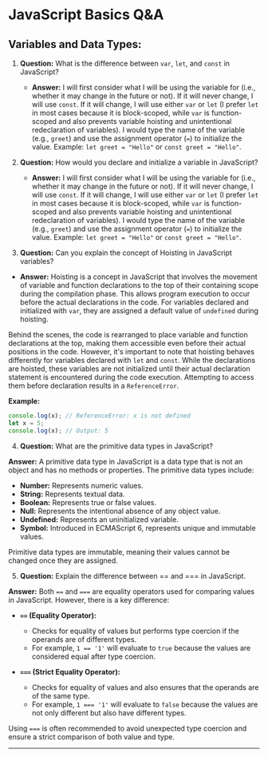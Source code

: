# JavaScript Basics Q&A

## Variables and Data Types:

1. **Question:** What is the difference between `var`, `let`, and `const` in JavaScript?

   - **Answer:** I will first consider what I will be using the variable for (i.e., whether it may change in the future or not). If it will never change, I will use `const`. If it will change, I will use either `var` or `let` (I prefer `let` in most cases because it is block-scoped, while `var` is function-scoped and also prevents variable hoisting and unintentional redeclaration of variables). I would type the name of the variable (e.g., `greet`) and use the assignment operator (`=`) to initialize the value. Example: `let greet = "Hello"` or `const greet = "Hello"`.

2. **Question:** How would you declare and initialize a variable in JavaScript?

   - **Answer:** I will first consider what I will be using the variable for (i.e., whether it may change in the future or not). If it will never change, I will use `const`. If it will change, I will use either `var` or `let` (I prefer `let` in most cases because it is block-scoped, while `var` is function-scoped and also prevents variable hoisting and unintentional redeclaration of variables). I would type the name of the variable (e.g., `greet`) and use the assignment operator (`=`) to initialize the value. Example: `let greet = "Hello"` or `const greet = "Hello"`.

3. **Question:** Can you explain the concept of Hoisting in JavaScript variables?

- **Answer:** Hoisting is a concept in JavaScript that involves the movement of variable and function declarations to the top of their containing scope during the compilation phase. This allows program execution to occur before the actual declarations in the code. For variables declared and initialized with `var`, they are assigned a default value of `undefined` during hoisting.

Behind the scenes, the code is rearranged to place variable and function declarations at the top, making them accessible even before their actual positions in the code. However, it's important to note that hoisting behaves differently for variables declared with `let` and `const`. While the declarations are hoisted, these variables are not initialized until their actual declaration statement is encountered during the code execution. Attempting to access them before declaration results in a `ReferenceError`.

**Example:**

```javascript
console.log(x); // ReferenceError: x is not defined
let x = 5;
console.log(x); // Output: 5
```

4. **Question:** What are the primitive data types in JavaScript?

**Answer:**
A primitive data type in JavaScript is a data type that is not an object and has no methods or properties. The primitive data types include:

- **Number:** Represents numeric values.
- **String:** Represents textual data.
- **Boolean:** Represents true or false values.
- **Null:** Represents the intentional absence of any object value.
- **Undefined:** Represents an uninitialized variable.
- **Symbol:** Introduced in ECMAScript 6, represents unique and immutable values.

Primitive data types are immutable, meaning their values cannot be changed once they are assigned.

5. **Question:** Explain the difference between == and === in JavaScript.

**Answer:**
Both `==` and `===` are equality operators used for comparing values in JavaScript. However, there is a key difference:

- **`==` (Equality Operator):**

  - Checks for equality of values but performs type coercion if the operands are of different types.
  - For example, `1 == '1'` will evaluate to `true` because the values are considered equal after type coercion.

- **`===` (Strict Equality Operator):**
  - Checks for equality of values and also ensures that the operands are of the same type.
  - For example, `1 === '1'` will evaluate to `false` because the values are not only different but also have different types.

Using `===` is often recommended to avoid unexpected type coercion and ensure a strict comparison of both value and type.

---
